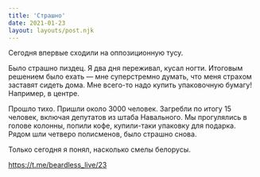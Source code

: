 ```yaml
---
title: 'Страшно'
date: 2021-01-23
layout: layouts/post.njk
---
```


Сегодня впервые сходили на оппозиционную тусу. 

Было страшно пиздец. Я два дня переживал, кусал ногти. Итоговым решением было ехать — мне суперстремно думать, что меня страхом заставят сидеть дома. Мне всего-то надо купить упаковочную бумагу! Например, в центре. 

Прошло тихо. Пришли около 3000 человек. Загребли по итогу 15 человек, включая депутатов из штаба Навального. Мы прогулялись в голове колонны, попили кофе, купили-таки упаковку для подарка. Рядом шли четверо полисменов, было страшно снова. 

Только сегодня я понял, насколько смелы белорусы.

https://t.me/beardless_live/23